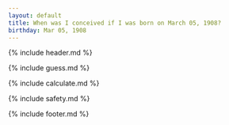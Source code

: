 ```yaml
---
layout: default
title: When was I conceived if I was born on March 05, 1908?
birthday: Mar 05, 1908
---
```


{% include header.md %}

{% include guess.md %}

{% include calculate.md %}

{% include safety.md %}

{% include footer.md %}



